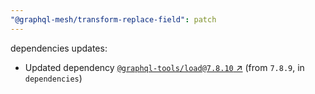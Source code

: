 ```yaml
---
"@graphql-mesh/transform-replace-field": patch
---
```

dependencies updates:
  - Updated dependency [`@graphql-tools/load@7.8.10` ↗︎](https://www.npmjs.com/package/@graphql-tools/load/v/7.8.10) (from `7.8.9`, in `dependencies`)
